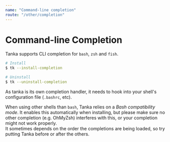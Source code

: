 ```yaml
---
name: "Command-line completion"
route: "/other/completion"
---
```


# Command-line Completion

Tanka supports CLI completion for `bash`, `zsh` and `fish`.

```bash
# Install
$ tk --install-completion

# Uninstall
$ tk --uninstall-completion
```

As tanka is its own completion handler, it needs to hook into your shell's
configuration file (`.bashrc`, etc).

When using other shells than `bash`, Tanka relies on a _Bash compatibility
mode_. It enables this automatically when installing, but please make sure no
other completion (e.g. OhMyZsh) interferes with this, or your completion might
not work properly.  
It sometimes depends on the order the completions are being loaded, so try
putting Tanka before or after the others.
